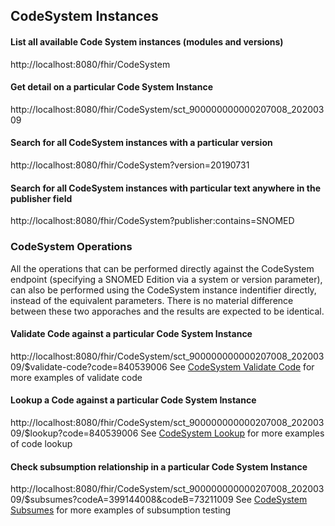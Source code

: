 ## CodeSystem Instances

#### List all available Code System instances (modules and versions)
http://localhost:8080/fhir/CodeSystem

#### Get detail on a particular Code System Instance
http://localhost:8080/fhir/CodeSystem/sct_900000000000207008_20200309

#### Search for all CodeSystem instances with a particular version
http://localhost:8080/fhir/CodeSystem?version=20190731

#### Search for all CodeSystem instances with particular text anywhere in the publisher field
http://localhost:8080/fhir/CodeSystem?publisher:contains=SNOMED

### CodeSystem Operations

All the operations that can be performed directly against the CodeSystem endpoint (specifying a SNOMED Edition via a system or version parameter), can also be performed using the CodeSystem instance indentifier directly, instead of the equivalent parameters. There is no material difference between these two apporaches and the results are expected to be identical.

#### Validate Code against a particular Code System Instance
http://localhost:8080/fhir/CodeSystem/sct_900000000000207008_20200309/$validate-code?code=840539006
See [CodeSystem Validate Code](fhir-resources/code-system-validate-code.md) for more examples of validate code

#### Lookup a Code against a particular Code System Instance
http://localhost:8080/fhir/CodeSystem/sct_900000000000207008_20200309/$lookup?code=840539006
See [CodeSystem Lookup](fhir-resources/code-system-lookup.md) for more examples of code lookup

#### Check subsumption relationship in a particular Code System Instance
http://localhost:8080/fhir/CodeSystem/sct_900000000000207008_20200309/$subsumes?codeA=399144008&codeB=73211009
See [CodeSystem Subsumes](fhir-resources/code-system-subsumes.md) for more examples of subsumption testing